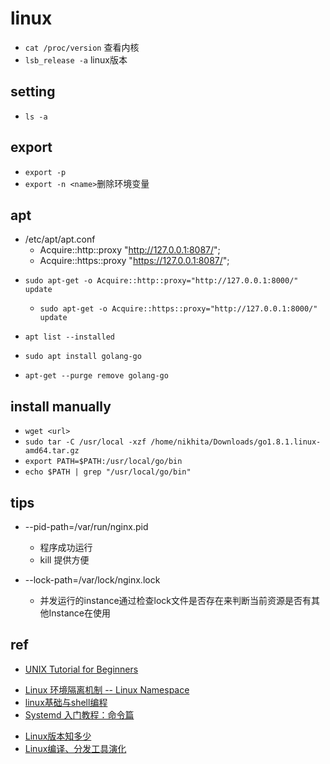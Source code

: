 # linux
+ `cat /proc/version` 查看内核
+ `lsb_release -a` linux版本

## setting
+ `ls -a`



## export
+ `export -p`
+ `export -n <name>`删除环境变量


## apt
<!-- 添加代理 -->
<!-- 代理必须添加 http://或https:// -->
+ /etc/apt/apt.conf
    + Acquire::http::proxy "http://127.0.0.1:8087/";
    + Acquire::https::proxy "https://127.0.0.1:8087/";
<!-- 或者 -->
+ `sudo apt-get -o Acquire::http::proxy="http://127.0.0.1:8000/" update`
    + `sudo apt-get -o Acquire::https::proxy="http://127.0.0.1:8000/" update`

+ `apt list --installed`
+ `sudo apt install golang-go`
+ `apt-get --purge remove golang-go`



## install manually
+ `wget <url>`
+ `sudo tar -C /usr/local -xzf /home/nikhita/Downloads/go1.8.1.linux-amd64.tar.gz`
+ `export PATH=$PATH:/usr/local/go/bin`
+ `echo $PATH | grep "/usr/local/go/bin"`


## tips
+ --pid-path=/var/run/nginx.pid 
    + 程序成功运行
    + kill <pid> 提供方便

+ --lock-path=/var/lock/nginx.lock 
    + 并发运行的instance通过检查lock文件是否存在来判断当前资源是否有其他Instance在使用


## ref
+ [UNIX Tutorial for Beginners](http://www.ee.surrey.ac.uk/Teaching/Unix/)

<!-- 概念 -->
+ [Linux 环境隔离机制 -- Linux Namespace](https://zhuanlan.zhihu.com/p/47571649)
+ [linux基础与shell编程](https://www.kancloud.cn/digest/linux-world/145297)
+ [Systemd 入门教程：命令篇](https://www.ruanyifeng.com/blog/2016/03/systemd-tutorial-commands.html)


<!-- others -->
+ [Linux版本知多少](https://zhuanlan.zhihu.com/p/151849085)
+ [Linux编译、分发工具演化](https://zhuanlan.zhihu.com/p/65209070)
